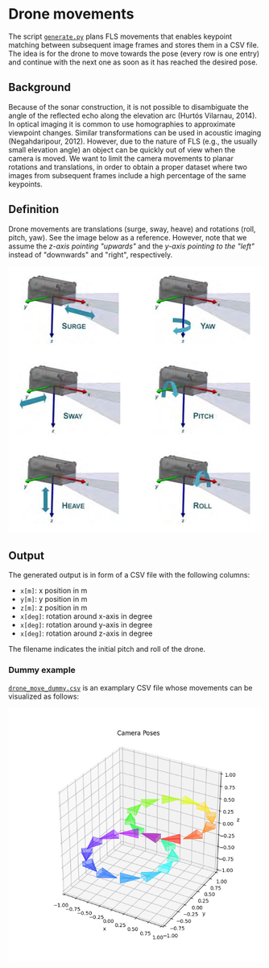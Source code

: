 # Drone movements

The script [`generate.py`](./generate.py) plans FLS movements that enables keypoint matching between subsequent image frames and stores them in a CSV file. The idea is for the drone to move towards the pose (every row is one entry) and continue with the next one as soon as it has reached the desired pose.

## Background

Because of the sonar construction, it is not possible to disambiguate the angle of the reflected echo along the elevation arc (Hurtós Vilarnau, 2014). In optical imaging it is common to use homographies to approximate viewpoint changes. Similar transformations can be used in acoustic imaging (Negahdaripour, 2012). However, due to the nature of FLS (e.g., the usually small elevation angle) an object can be quickly out of view when the camera is moved. We want to limit the camera movements to planar rotations and translations, in order to obtain a proper dataset where two images from subsequent frames include a high percentage of the same keypoints.

## Definition

Drone movements are translations (surge, sway, heave) and rotations (roll, pitch, yaw). See the image below as a reference. However, note that we assume the _z-axis pointing "upwards"_ and the _y-axis pointing to the "left"_ instead of "downwards" and "right", respectively.

![drone movements](/imgs/drone_movements.png)

## Output

The generated output is in form of a CSV file with the following columns:

- `x[m]`: x position in m
- `y[m]`: y position in m
- `z[m]`: z position in m
- `x[deg]`: rotation around x-axis in degree
- `x[deg]`: rotation around y-axis in degree
- `x[deg]`: rotation around z-axis in degree

The filename indicates the initial pitch and roll of the drone.

### Dummy example

[`drone_move_dummy.csv`](./drone_move_dummy.csv) is an examplary CSV file whose movements can be visualized as follows:

![dummy example](./drone_move_dummy.png)
